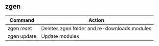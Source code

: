 zgen
----

| Command     | Action                                       |
|-------------|----------------------------------------------|
| zgen reset  | Deletes zgen folder and re-downloads modules |
| zgen update | Update modules                               |
